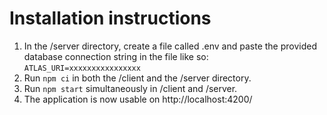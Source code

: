 # Installation instructions

1. In the /server directory, create a file called .env and paste the provided database connection string in the file like so: `ATLAS_URI=xxxxxxxxxxxxxxxx`
2. Run `npm ci` in both the /client and the /server directory.
3. Run `npm start` simultaneously in /client and /server.
4. The application is now usable on http://localhost:4200/
